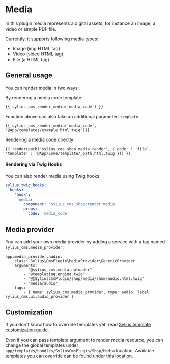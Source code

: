 # Media

In this plugin media represents a digital assets, for instance an image, a video or simple PDF file.

Currently, it supports following media types:

- Image (img HTML tag)
- Video (video HTML tag)
- File (a HTML tag)

## General usage

You can render media in two ways:

By rendering a media code template:

```twig
{{ sylius_cms_render_media('media_code') }}
```
Function above can also take an additional parameter: `template`.

```twig
{{ sylius_cms_render_media('media_code', '@App/templates/example.html.twig')}}
```

Rendering a media code directly:

```twig
{{ render(path('sylius_cms_shop_media_render', {'code' : 'file', 'template' : '@App/Some/Template/_path.html.twig'})) }}
```

#### Rendering via Twig Hooks
You can also render media using Twig hooks.

```yaml
sylius_twig_hooks:
  hooks:
    'hook':
      media:
        component: 'sylius_cms.shop:render:media'
        props:
          code: 'media_code'
```

## Media provider

You can add your own media provider by adding a service with a tag named `sylius_cms.media_provider`:

```twig
app.media_provider.audio:
    class: Sylius\CmsPlugin\MediaProvider\GenericProvider
    arguments:
        - "@sylius_cms.media_uploader"
        - "@templating.engine.twig"
        - "@@SyliusCmsPlugin/shop/media/show/audio.html.twig"
        - "media/audio"
    tags:
        - { name: sylius_cms.media_provider, type: audio, label: sylius_cms.ui.audio_provider }
```

## Customization

If you don't know how to override templates yet,
read [Sylius template customization guide](http://docs.sylius.org/en/latest/customization/template.html).

Even if you can pass template argument to render media resource, you can change the global templates under `app/templates/bundles/SyliusCmsPlugin/Shop/Media` location.
Available templates you can override can be found under [this location](../templates/Shop/Media).
